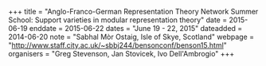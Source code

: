 +++
title = "Anglo-Franco-German Representation Theory Network Summer School: Support varieties in modular representation theory"
date = 2015-06-19
enddate = 2015-06-22
dates = "June 19 - 22, 2015"
dateadded = 2014-06-20
note = "Sabhal Mòr Ostaig, Isle of Skye, Scotland"
webpage = "http://www.staff.city.ac.uk/~sbbj244/bensonconf/benson15.html"
organisers = "Greg Stevenson, Jan Stovicek, Ivo Dell'Ambrogio"
+++
